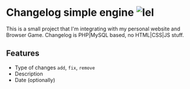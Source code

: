 Changelog simple engine ![lel](http://puu.sh/77JnR.png)
==

This is a small project that I'm integrating with my personal website and Browser Game.
Changelog is PHP|MySQL based, no HTML|CSS|JS stuff.

Features
--
* Type of changes `add`, `fix`, `remove`
* Description
* Date (optionally)